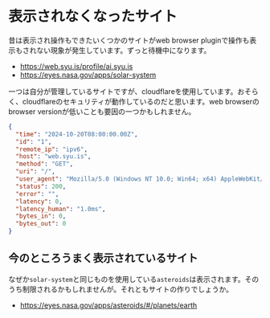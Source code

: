 # 表示されなくなったサイト

昔は表示され操作もできたいくつかのサイトがweb browser pluginで操作も表示もされない現象が発生しています。ずっと待機中になります。

- https://web.syu.is/profile/ai.syu.is
- https://eyes.nasa.gov/apps/solar-system

一つは自分が管理しているサイトですが、cloudflareを使用しています。おそらく、cloudflareのセキュリティが動作しているのだと思います。web browserのbrowser versionが低いことも要因の一つかもしれません。

```json
{
  "time": "2024-10-20T08:00:00.00Z",
  "id": "1",
  "remote_ip": "ipv6",
  "host": "web.syu.is",
  "method": "GET",
  "uri": "/",
  "user_agent": "Mozilla/5.0 (Windows NT 10.0; Win64; x64) AppleWebKit/537.36 (KHTML, like Gecko) ++UE5+Release-5.4-CL Chrome/90.0.4430.212 Safari/537.36",
  "status": 200,
  "error": "",
  "latency": 0,
  "latency_human": "1.0ms",
  "bytes_in": 0,
  "bytes_out": 0
}
```

## 今のところうまく表示されているサイト

なぜか`solar-system`と同じものを使用している`asteroids`は表示されます。そのうち制限されるかもしれませんが。それともサイトの作りでしょうか。

- https://eyes.nasa.gov/apps/asteroids/#/planets/earth
